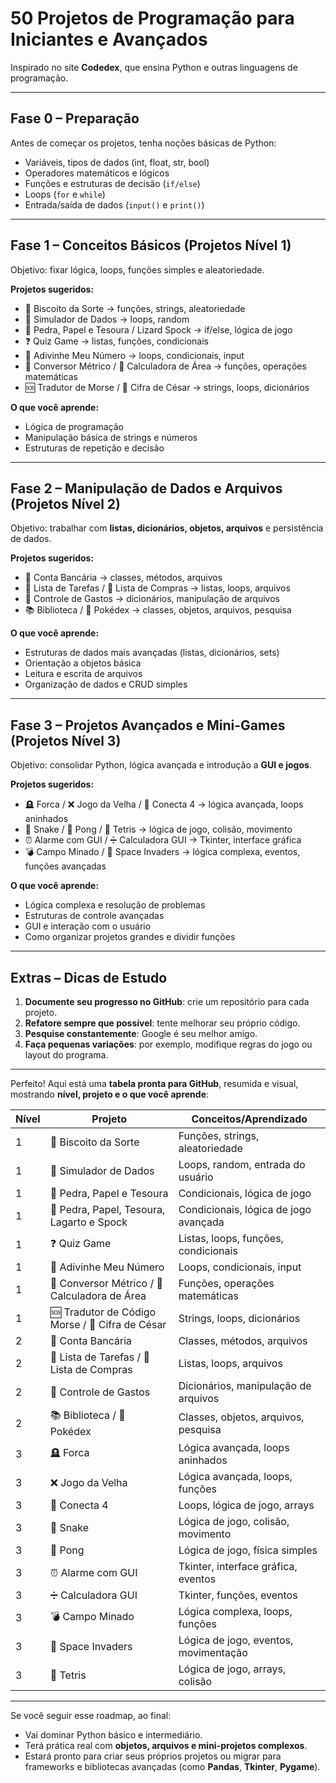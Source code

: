 # 50 Projetos de Programação para Iniciantes e Avançados
Inspirado no site **Codedex**, que ensina Python e outras linguagens de programação.

---

## **Fase 0 – Preparação**

Antes de começar os projetos, tenha noções básicas de Python:

* Variáveis, tipos de dados (int, float, str, bool)
* Operadores matemáticos e lógicos
* Funções e estruturas de decisão (`if/else`)
* Loops (`for` e `while`)
* Entrada/saída de dados (`input()` e `print()`)

---

## **Fase 1 – Conceitos Básicos** (Projetos Nível 1)

Objetivo: fixar lógica, loops, funções simples e aleatoriedade.

**Projetos sugeridos:**

* 🥠 Biscoito da Sorte → funções, strings, aleatoriedade
* 🎲 Simulador de Dados → loops, random
* 🫱 Pedra, Papel e Tesoura / Lizard Spock → if/else, lógica de jogo
* ❓ Quiz Game → listas, funções, condicionais
* 🔢 Adivinhe Meu Número → loops, condicionais, input
* 📏 Conversor Métrico / 📐 Calculadora de Área → funções, operações matemáticas
* 🆘 Tradutor de Morse / 🔐 Cifra de César → strings, loops, dicionários

**O que você aprende:**

* Lógica de programação
* Manipulação básica de strings e números
* Estruturas de repetição e decisão

---

## **Fase 2 – Manipulação de Dados e Arquivos** (Projetos Nível 2)

Objetivo: trabalhar com **listas, dicionários, objetos, arquivos** e persistência de dados.

**Projetos sugeridos:**

* 🏦 Conta Bancária → classes, métodos, arquivos
* 📝 Lista de Tarefas / 🛒 Lista de Compras → listas, loops, arquivos
* 💸 Controle de Gastos → dicionários, manipulação de arquivos
* 📚 Biblioteca / 🔎 Pokédex → classes, objetos, arquivos, pesquisa

**O que você aprende:**

* Estruturas de dados mais avançadas (listas, dicionários, sets)
* Orientação a objetos básica
* Leitura e escrita de arquivos
* Organização de dados e CRUD simples

---

## **Fase 3 – Projetos Avançados e Mini-Games** (Projetos Nível 3)

Objetivo: consolidar Python, lógica avançada e introdução a **GUI e jogos**.

**Projetos sugeridos:**

* 🪦 Forca / ❌ Jogo da Velha / 🔴 Conecta 4 → lógica avançada, loops aninhados
* 🐍 Snake / 🏓 Pong / 🧱 Tetris → lógica de jogo, colisão, movimento
* ⏰ Alarme com GUI / ➗ Calculadora GUI → Tkinter, interface gráfica
* 💣 Campo Minado / 👾 Space Invaders → lógica complexa, eventos, funções avançadas

**O que você aprende:**

* Lógica complexa e resolução de problemas
* Estruturas de controle avançadas
* GUI e interação com o usuário
* Como organizar projetos grandes e dividir funções

---

## **Extras – Dicas de Estudo**

1. **Documente seu progresso no GitHub**: crie um repositório para cada projeto.
2. **Refatore sempre que possível**: tente melhorar seu próprio código.
3. **Pesquise constantemente**: Google é seu melhor amigo.
4. **Faça pequenas variações**: por exemplo, modifique regras do jogo ou layout do programa.

---

Perfeito! Aqui está uma **tabela pronta para GitHub**, resumida e visual, mostrando **nível, projeto e o que você aprende**:

| Nível | Projeto                                         | Conceitos/Aprendizado                 |
| ----- | ----------------------------------------------- | ------------------------------------- |
| 1     | 🥠 Biscoito da Sorte                            | Funções, strings, aleatoriedade       |
| 1     | 🎲 Simulador de Dados                           | Loops, random, entrada do usuário     |
| 1     | 🫱 Pedra, Papel e Tesoura                       | Condicionais, lógica de jogo          |
| 1     | 🫱 Pedra, Papel, Tesoura, Lagarto e Spock       | Condicionais, lógica de jogo avançada |
| 1     | ❓ Quiz Game                                     | Listas, loops, funções, condicionais  |
| 1     | 🔢 Adivinhe Meu Número                          | Loops, condicionais, input            |
| 1     | 📏 Conversor Métrico / 📐 Calculadora de Área   | Funções, operações matemáticas        |
| 1     | 🆘 Tradutor de Código Morse / 🔐 Cifra de César | Strings, loops, dicionários           |
| 2     | 🏦 Conta Bancária                               | Classes, métodos, arquivos            |
| 2     | 📝 Lista de Tarefas / 🛒 Lista de Compras       | Listas, loops, arquivos               |
| 2     | 💸 Controle de Gastos                           | Dicionários, manipulação de arquivos  |
| 2     | 📚 Biblioteca / 🔎 Pokédex                      | Classes, objetos, arquivos, pesquisa  |
| 3     | 🪦 Forca                                        | Lógica avançada, loops aninhados      |
| 3     | ❌ Jogo da Velha                                 | Lógica avançada, loops, funções       |
| 3     | 🔴 Conecta 4                                    | Loops, lógica de jogo, arrays         |
| 3     | 🐍 Snake                                        | Lógica de jogo, colisão, movimento    |
| 3     | 🏓 Pong                                         | Lógica de jogo, física simples        |
| 3     | ⏰ Alarme com GUI                                | Tkinter, interface gráfica, eventos   |
| 3     | ➗ Calculadora GUI                               | Tkinter, funções, eventos             |
| 3     | 💣 Campo Minado                                 | Lógica complexa, loops, funções       |
| 3     | 👾 Space Invaders                               | Lógica de jogo, eventos, movimentação |
| 3     | 🧱 Tetris                                       | Lógica de jogo, arrays, colisão       |

---

Se você seguir esse roadmap, ao final:

* Vai dominar Python básico e intermediário.
* Terá prática real com **objetos, arquivos e mini-projetos complexos**.
* Estará pronto para criar seus próprios projetos ou migrar para frameworks e bibliotecas avançadas (como **Pandas**, **Tkinter**, **Pygame**).
